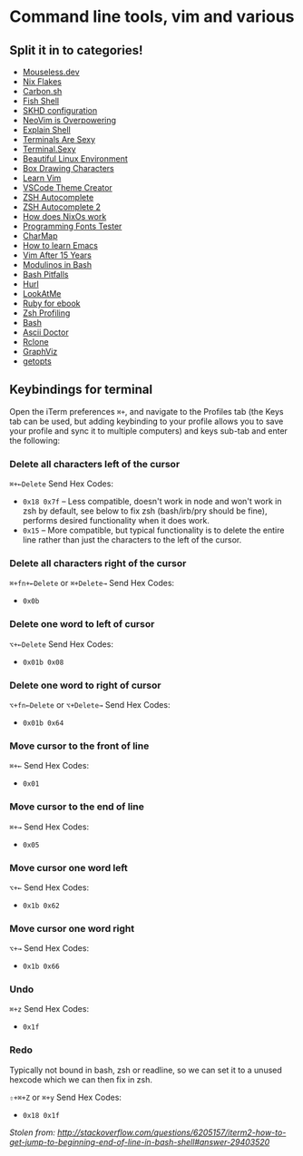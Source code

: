 # Command line tools, vim and various

## Split it in to categories!

- [Mouseless.dev](https://themouseless.dev)
- [Nix Flakes](https://www.tweag.io/blog/2020-05-25-flakes/)
- [Carbon.sh](https://carbon.now.sh/)
- [Fish Shell](https://fishshell.com/docs/current/index.html#)
- [SKHD configuration](https://gist.github.com/zmre/b5e23a6ac1be92ce4f90390940d7f03a)
- [NeoVim is Overpowering](https://crispgm.com/page/neovim-is-overpowering.html)
- [Explain Shell](https://explainshell.com/)
- [Terminals Are Sexy](https://terminalsare.sexy/)
- [Terminal.Sexy](https://terminal.sexy/)
- [Beautiful Linux Environment](https://dev.to/deepu105/my-beautiful-linux-development-environment-2afc)
- [Box Drawing Characters](https://en.wikipedia.org/wiki/Box-drawing_character)
- [Learn Vim](https://yannesposito.com/Scratch/en/blog/Learn-Vim-Progressively/)
- [VSCode Theme Creator](https://themes.vscode.one/your-themes/)
- [ZSH Autocomplete](https://mrigank11.github.io/2018/03/zsh-auto-completion/)
- [ZSH Autocomplete 2](https://github.com/zsh-users/zsh-completions/blob/master/zsh-completions-howto.org)
- [How does NixOs work](https://christine.website/blog/nixos-desktop-flow-2020-04-25)
- [Programming Fonts Tester](http://app.programmingfonts.org/)
- [CharMap](http://mathew-kurian.github.io/CharacterMap/)
- [How to learn Emacs](http://david.rothlis.net/emacs/howtolearn.html)
- [Vim After 15 Years](https://statico.github.io/vim3.html)
- [Modulinos in Bash](https://blog.dnmfarrell.com/post/modulinos-in-bash/)
- [Bash Pitfalls](https://mywiki.wooledge.org/BashPitfalls)
- [Hurl](https://hurl.dev/)
- [LookAtMe](https://github.com/d0c-s4vage/lookatme/issues)
- [Ruby for ebook](https://nts.strzibny.name/ruby-for-ebook-publishing/)
- [Zsh Profiling](https://htr3n.github.io/2018/07/faster-zsh/)
- [Bash](https://mywiki.wooledge.org/BashFAQ/066)
- [Ascii Doctor](https://asciidoctor.org/)
- [Rclone](https://rclone.org/docs/)
- [GraphViz](https://graphviz.org/)
- [getopts](https://www.golinuxcloud.com/bash-getopts)

## Keybindings for terminal
Open the iTerm preferences `⌘+`, and navigate to the Profiles tab (the Keys tab can be used, but adding keybinding to your profile allows you to save your profile and sync it to multiple computers) and keys sub-tab and enter the following:

### Delete all characters left of the cursor
`⌘+←Delete` Send Hex Codes:
  * `0x18 0x7f` – Less compatible, doesn't work in node and won't work in zsh by default, see below to fix zsh (bash/irb/pry should be fine), performs desired functionality when it does work.
  * `0x15` – More compatible, but typical functionality is to delete the entire line rather than just the characters to the left of the cursor.

### Delete all characters right of the cursor
`⌘+fn+←Delete` or `⌘+Delete→` Send Hex Codes:
  * `0x0b`

### Delete one word to left of cursor
`⌥+←Delete` Send Hex Codes:
  * `0x01b 0x08`

### Delete one word to right of cursor
`⌥+fn←Delete` or `⌥+Delete→` Send Hex Codes: 
  * `0x01b 0x64`

### Move cursor to the front of line
`⌘+←` Send Hex Codes:
  * `0x01`

### Move cursor to the end of line
`⌘+→` Send Hex Codes:
  * `0x05`

### Move cursor one word left
`⌥+←` Send Hex Codes:
  * `0x1b 0x62`

### Move cursor one word right
`⌥+→` Send Hex Codes:
  * `0x1b 0x66`

### Undo
`⌘+z` Send Hex Codes:
  * `0x1f`

### Redo
Typically not bound in bash, zsh or readline, so we can set it to a unused hexcode which we can then fix in zsh.

`⇧+⌘+Z` or `⌘+y` Send Hex Codes:
  * `0x18 0x1f`

_Stolen from: http://stackoverflow.com/questions/6205157/iterm2-how-to-get-jump-to-beginning-end-of-line-in-bash-shell#answer-29403520_
